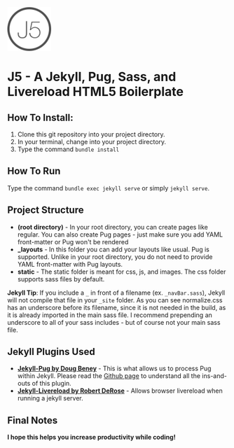 <img src="/static/img/favicon.png" width="100"/>

# J5 -  A Jekyll, Pug, Sass, and Livereload HTML5 Boilerplate


## How To Install:

1. Clone this git repository into your project directory.
2. In your terminal, change into your project directory.
3. Type the command `bundle install`

## How To Run

Type the command `bundle exec jekyll serve` or simply `jekyll serve`.


## Project Structure

- **(root directory)** - In your root directory, you can create pages like regular. You can also create Pug pages - just make sure you add YAML front-matter or Pug won't be rendered
- **_layouts** - In this folder you can add your layouts like usual. Pug is supported. Unlike in your root directory, you do not need to provide YAML front-matter with Pug layouts.
- **static** - The static folder is meant for css, js, and images. The css folder supports sass files by default.

**Jekyll Tip**: If you include a `_` in front of a filename (ex. `_navBar.sass`), Jekyll will not compile that file in your `_site` folder. As you can see normalize.css has an underscore before its filename, since it is not needed in the build, as it is already imported in the main sass file. I recommend prepending an underscore to all of your sass includes - but of course not your main sass file.

## Jekyll Plugins Used

- [**Jekyll-Pug by Doug Beney**](https://github.com/DougBeney/jekyll-pug) - This is what allows us to process Pug within Jekyll. Please read the [Github page](https://github.com/DougBeney/jekyll-pug) to understand all the ins-and-outs of this plugin.
- [**Jekyll-Livereload by Robert DeRose**](https://github.com/RobertDeRose/jekyll-livereload) - Allows browser livereload when running a jekyll server.

## Final Notes

**I hope this helps you increase productivity while coding!**
